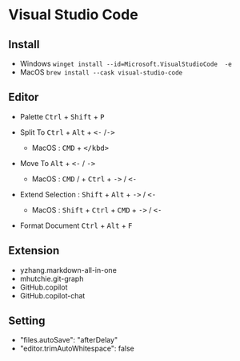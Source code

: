 # Visual Studio Code


## Install
- Windows `winget install --id=Microsoft.VisualStudioCode  -e`
- MacOS `brew install --cask visual-studio-code`
## Editor
- Palette <kbd>Ctrl</kbd> + <kbd>Shift</kbd> + <kbd>P</kbd>

- Split To  <kbd>Ctrl</kbd> + <kbd>Alt</kbd> + <kbd><-</kbd> /<kbd>-></kbd>
  - MacOS : <kbd>CMD</kbd> + <kbd>\</kbd> 
- Move To <kbd>Alt</kbd> + <kbd><-</kbd> / <kbd>-></kbd>
    - MacOS : <kbd>CMD</kbd> / + <kbd>Ctrl</kbd> + <kbd>-></kbd> / <kbd><-</kbd>
- Extend Selection : <kbd>Shift</kbd> + <kbd>Alt</kbd> + <kbd>-></kbd> / <kbd><-</kbd>
  - MacOS : <kbd>Shift</kbd> + <kbd>Ctrl</kbd> + <kbd>CMD</kbd> + <kbd>-></kbd> / <kbd><-</kbd>
- Format Document <kbd>Ctrl</kbd> + <kbd>Alt</kbd> + <kbd>F</kbd>
## Extension 

- yzhang.markdown-all-in-one
- mhutchie.git-graph
- GitHub.copilot
- GitHub.copilot-chat

## Setting

- "files.autoSave": "afterDelay"
- "editor.trimAutoWhitespace": false
